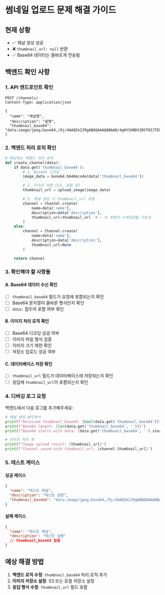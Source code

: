 # 썸네일 업로드 문제 해결 가이드

## 현재 상황

- ✅ 채널 생성 성공
- ❌ `thumbnail_url: null` 반환
- ✅ Base64 데이터는 올바르게 전송됨

## 백엔드 확인 사항

### 1. API 엔드포인트 확인

```
POST /channels/
Content-Type: application/json

{
  "name": "채널명",
  "description": "설명",
  "thumbnail_base64": "data:image/jpeg;base64,/9j/4AAQSkZJRgABAQAAAQABAAD/4gHYSUNDX1BST0ZJTEUAAQEA..."
}
```

### 2. 백엔드 처리 로직 확인

```python
# 예상되는 백엔드 처리 로직
def create_channel(data):
    if data.get('thumbnail_base64'):
        # 1. Base64 디코딩
        image_data = base64.b64decode(data['thumbnail_base64'])

        # 2. 이미지 저장 (S3, 로컬 등)
        thumbnail_url = upload_image(image_data)

        # 3. 채널 생성 시 thumbnail_url 포함
        channel = Channel.create(
            name=data['name'],
            description=data['description'],
            thumbnail_url=thumbnail_url  # ← 이 부분이 누락되었을 가능성
        )
    else:
        channel = Channel.create(
            name=data['name'],
            description=data['description'],
            thumbnail_url=None
        )

    return channel
```

### 3. 확인해야 할 사항들

#### A. Base64 데이터 수신 확인

- [ ] `thumbnail_base64` 필드가 요청에 포함되는지 확인
- [ ] Base64 문자열이 올바른 형식인지 확인
- [ ] `data:` 접두어 포함 여부 확인

#### B. 이미지 처리 로직 확인

- [ ] Base64 디코딩 성공 여부
- [ ] 이미지 파일 형식 검증
- [ ] 이미지 크기 제한 확인
- [ ] 저장소 업로드 성공 여부

#### C. 데이터베이스 저장 확인

- [ ] `thumbnail_url` 필드가 데이터베이스에 저장되는지 확인
- [ ] 응답에 `thumbnail_url`이 포함되는지 확인

### 4. 디버깅 로그 요청

백엔드에서 다음 로그를 추가해주세요:

```python
# 채널 생성 API에서
print(f"Received thumbnail_base64: {bool(data.get('thumbnail_base64'))}")
print(f"Base64 length: {len(data.get('thumbnail_base64', ''))}")
print(f"Base64 starts with data: {data.get('thumbnail_base64', '').startswith('data:')}")

# 이미지 처리 후
print(f"Image upload result: {thumbnail_url}")
print(f"Channel saved with thumbnail_url: {channel.thumbnail_url}")
```

### 5. 테스트 케이스

#### 성공 케이스

```json
{
  "name": "테스트 채널",
  "description": "테스트 설명",
  "thumbnail_base64": "data:image/jpeg;base64,/9j/4AAQSkZJRgABAQAAAQABAAD/4gHYSUNDX1BST0ZJTEUAAQEA..."
}
```

#### 실패 케이스

```json
{
  "name": "테스트 채널",
  "description": "테스트 설명"
  // thumbnail_base64 없음
}
```

## 예상 해결 방법

1. **백엔드 로직 수정**: `thumbnail_base64` 처리 로직 추가
2. **이미지 저장소 설정**: S3 또는 로컬 저장소 설정
3. **응답 형식 수정**: `thumbnail_url` 필드 포함
